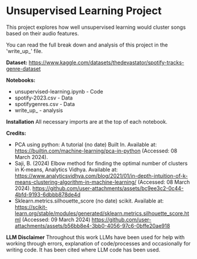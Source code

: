 # Unsupervised Learning Project

This project explores how well unsupervised learning would cluster songs based on their audio features. 

You can read the full break down and analysis of this project in the 'write_up_' file. 

**Dataset:** https://www.kaggle.com/datasets/thedevastator/spotify-tracks-genre-dataset 

**Notebooks:**
- unsupervised-learning.ipynb - Code
- spotify-2023.csv - Data
- spotifygenres.csv - Data
- write_up_ - analysis

**Installation**
All necessary imports are at the top of each notebook.

**Credits:**  
- PCA using python: A tutorial (no date) Built In. Available at: https://builtin.com/machine-learning/pca-in-python (Accessed: 08 March 2024). 
- Saji, B. (2024) Elbow method for finding the optimal number of clusters in K-means, Analytics Vidhya. Available at: https://www.analyticsvidhya.com/blog/2021/01/in-depth-intuition-of-k-means-clustering-algorithm-in-machine-learning/ (Accessed: 08 March 2024). https://github.com/user-attachments/assets/bc9ee3c2-0c44-4bfd-9193-6dbbb878de4d
- Sklearn.metrics.silhouette_score (no date) scikit. Available at: https://scikit-learn.org/stable/modules/generated/sklearn.metrics.silhouette_score.html (Accessed: 09 March 2024) https://github.com/user-attachments/assets/b56bb8e4-3bb0-4056-97c6-0bffe20ae918 

**LLM Disclaimer**
Throughout this work LLMs have been used for help with working through errors, explanation of code/processes and occasionally for writing code. It has been cited where LLM code has been used.
